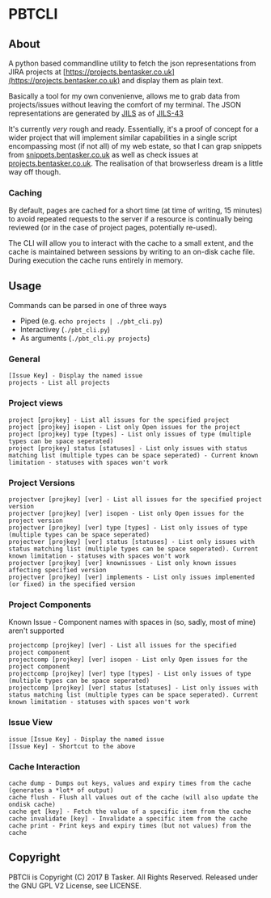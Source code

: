 # PBTCLI


## About

A python based commandline utility to fetch the json representations from JIRA projects at [https://projects.bentasker.co.uk](https://projects.bentasker.co.uk) and display them as plain text.

Basically a tool for my own convenienve, allows me to grab data from projects/issues without leaving the comfort of my terminal. The JSON representations are generated by [JILS](https://github.com/bentasker/Jira-Issue-Listing) as of [JILS-43](https://projects.bentasker.co.uk/jira_projects/browse/JILS-43.html)

It's currently *very* rough and ready. Essentially, it's a proof of concept for a wider project that will implement similar capabilities in a single script encompassing most (if not all) of my web estate, so that I can grap snippets from [snippets.bentasker.co.uk](https://snippets.bentasker.co.uk) as well as check issues at [projects.bentasker.co.uk](https://projects.bentasker.co.uk). The realisation of that browserless dream is a little way off though.


### Caching

By default, pages are cached for a short time (at time of writing, 15 minutes) to avoid repeated requests to the server if a resource is continually being reviewed (or in the case of project pages, potentially re-used).

The CLI will allow you to interact with the cache to a small extent, and the cache is maintained between sessions by writing to an on-disk cache file. During execution the cache runs entirely in memory.



## Usage

Commands can be parsed in one of three ways

* Piped (e.g. `echo projects | ./pbt_cli.py`)
* Interactivey (`./pbt_cli.py`)
* As arguments (`./pbt_cli.py projects`)


### General

    [Issue Key] - Display the named issue
    projects - List all projects


### Project views

    project [projkey] - List all issues for the specified project
    project [projkey] isopen - List only Open issues for the project
    project [projkey] type [types] - List only issues of type (multiple types can be space seperated)
    project [projkey] status [statuses] - List only issues with status matching list (multiple types can be space seperated) - Current known limitation - statuses with spaces won't work


### Project Versions

    projectver [projkey] [ver] - List all issues for the specified project version
    projectver [projkey] [ver] isopen - List only Open issues for the project version
    projectver [projkey] [ver] type [types] - List only issues of type (multiple types can be space seperated)
    projectver [projkey] [ver] status [statuses] - List only issues with status matching list (multiple types can be space seperated). Current known limitation - statuses with spaces won't work
    projectver [projkey] [ver] knownissues - List only known issues affecting specified version
    projectver [projkey] [ver] implements - List only issues implemented (or fixed) in the specified version

### Project Components

Known Issue - Component names with spaces in (so, sadly, most of mine) aren't supported

    projectcomp [projkey] [ver] - List all issues for the specified project component
    projectcomp [projkey] [ver] isopen - List only Open issues for the project component
    projectcomp [projkey] [ver] type [types] - List only issues of type (multiple types can be space seperated)
    projectcomp [projkey] [ver] status [statuses] - List only issues with status matching list (multiple types can be space seperated). Current known limitation - statuses with spaces won't work


### Issue View

    issue [Issue Key] - Display the named issue
    [Issue Key] - Shortcut to the above


### Cache Interaction

    cache dump - Dumps out keys, values and expiry times from the cache (generates a *lot* of output)
    cache flush - Flush all values out of the cache (will also update the ondisk cache)
    cache get [key] - Fetch the value of a specific item from the cache
    cache invalidate [key] - Invalidate a specific item from the cache
    cache print - Print keys and expiry times (but not values) from the cache





## Copyright


PBTCli is Copyright (C) 2017 B Tasker. All Rights Reserved.
Released under the GNU GPL V2 License, see LICENSE.
